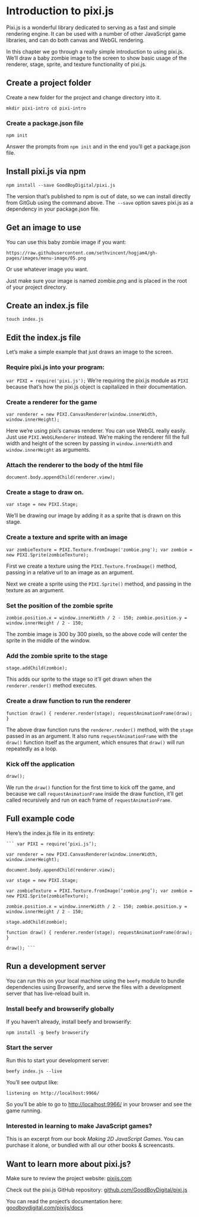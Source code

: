 # Introduction to pixi.js

Pixi.js is a wonderful library dedicated to serving as a fast and simple rendering engine. It can be used with a number of other JavaScript game libraries, and can do both canvas and WebGL rendering.

In this chapter we go through a really simple introduction to using pixi.js. We’ll draw a baby zombie image to the screen to show basic usage of the renderer, stage, sprite, and texture functionality of pixi.js.

## Create a project folder

Create a new folder for the project and change directory into it.

    mkdir pixi-intro cd pixi-intro

### Create a package.json file

    npm init

Answer the prompts from `npm init` and in the end you’ll get a package.json file.

## Install pixi.js via npm

    npm install --save GoodBoyDigital/pixi.js

The version that’s published to npm is out of date, so we can install directly from GitGub using the command above. The` --save` option saves pixi.js as a dependency in your package.json file.

## Get an image to use

You can use this baby zombie image if you want:

    https://raw.githubusercontent.com/sethvincent/hogjam4/gh-pages/images/menu-image/05.png

Or use whatever image you want.

Just make sure your image is named zombie.png and is placed in the root of your project directory.

## Create an index.js file

    touch index.js

## Edit the index.js file

Let’s make a simple example that just draws an image to the screen.

### Require pixi.js into your program:

`var PIXI = require('pixi.js');` We’re requiring the pixi.js module as `PIXI` because that’s how the pixi.js object is capitalized in their documentation.

### Create a renderer for the game

    var renderer = new PIXI.CanvasRenderer(window.innerWidth, window.innerHeight);

Here we’re using pixi’s canvas renderer. You can use WebGL really easily. Just use `PIXI.WebGLRenderer` instead. We’re making the renderer fill the full width and height of the screen by passing in `window.innerWidth` and `window.innerHeight` as arguments.

### Attach the renderer to the body of the html file

    document.body.appendChild(renderer.view);

### Create a stage to draw on.

    var stage = new PIXI.Stage;

We’ll be drawing our image by adding it as a sprite that is drawn on this stage.

### Create a texture and sprite with an image

    var zombieTexture = PIXI.Texture.fromImage('zombie.png'); var zombie = new PIXI.Sprite(zombieTexture);

First we create a texture using the `PIXI.Texture.fromImage()` method, passing in a relative url to an image as an argument.

Next we create a sprite using the `PIXI.Sprite()` method, and passing in the texture as an argument.

### Set the position of the zombie sprite

    zombie.position.x = window.innerWidth / 2 - 150; zombie.position.y = window.innerHeight / 2 - 150;

The zombie image is 300 by 300 pixels, so the above code will center the sprite in the middle of the window.

### Add the zombie sprite to the stage

    stage.addChild(zombie);

This adds our sprite to the stage so it’ll get drawn when the `renderer.render()` method executes.

### Create a draw function to run the renderer

    function draw() { renderer.render(stage); requestAnimationFrame(draw); }

The above draw function runs the `renderer.render()` method, with the `stage` passed in as an argument. It also runs `requestAnimationFrame` with the `draw()` function itself as the argument, which ensures that `draw()` will run repeatedly as a loop.

### Kick off the application

    draw();

We run the `draw()` function for the first time to kick off the game, and because we call `requestAnimationFrame` inside the draw function, it’ll get called recursively and run on each frame of `requestAnimationFrame`.

## Full example code

Here’s the index.js file in its entirety:

    ``` var PIXI = require(‘pixi.js’);

    var renderer = new PIXI.CanvasRenderer(window.innerWidth, window.innerHeight);

    document.body.appendChild(renderer.view);

    var stage = new PIXI.Stage;

    var zombieTexture = PIXI.Texture.fromImage(‘zombie.png’); var zombie = new PIXI.Sprite(zombieTexture);

    zombie.position.x = window.innerWidth / 2 - 150; zombie.position.y = window.innerHeight / 2 - 150;

    stage.addChild(zombie);

    function draw() { renderer.render(stage); requestAnimationFrame(draw); }

    draw(); ```

## Run a development server

You can run this on your local machine using the `beefy` module to bundle dependencies using Browserify, and serve the files with a development server that has live-reload built in.

### Install beefy and browserify globally

If you haven’t already, install beefy and browserify:

    npm install -g beefy browserify

### Start the server

Run this to start your development server:

    beefy index.js --live

You’ll see output like:

    listening on http://localhost:9966/

So you’ll be able to go to [http://localhost:9966/][1] in your browser and see the game running.

### Interested in learning to make JavaScript games?

This is an excerpt from our book *Making 2D JavaScript Games*. You can purchase it alone, or bundled with all our other books & screencasts.

## Want to learn more about pixi.js?

Make sure to review the project website: [pixijs.com][2]

Check out the pixi.js GitHub repository: [github.com/GoodBoyDigital/pixi.js][3]

You can read the project’s documentation here: [goodboydigital.com/pixijs/docs][4]

[1]: http://localhost:9966/
[2]: http://www.pixijs.com/
[3]: https://github.com/GoodBoyDigital/pixi.js
[4]: http://www.goodboydigital.com/pixijs/docs/